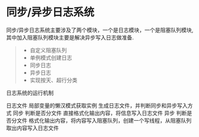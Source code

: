 
同步/异步日志系统
===============
同步/异步日志系统主要涉及了两个模块，一个是日志模块，一个是阻塞队列模块,其中加入阻塞队列模块主要是解决异步写入日志做准备.
> * 自定义阻塞队列
> * 单例模式创建日志
> * 同步日志
> * 异步日志
> * 实现按天、超行分类


日志系统的运行机制

日志文件
    局部变量的懒汉模式获取实例
    生成日志文件，并判断同步和异步写入方式
同步
    判断是否分文件
    直接格式化输出内容，将信息写入日志文件
异步
    判断是否分文件
    格式化输出内容，将内容写入阻塞队列，创建一个写线程，从阻塞队列取出内容写入日志文件